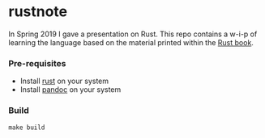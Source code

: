 # rustnote

In Spring 2019 I gave a presentation on Rust. This repo contains a w-i-p of learning the language based on the material printed within the [Rust book](https://doc.rust-lang.org/book/).

### Pre-requisites

- Install [rust](https://www.rust-lang.org/) on your system
- Install [pandoc](https://pandoc.org/) on your system

### Build

```
make build
```

